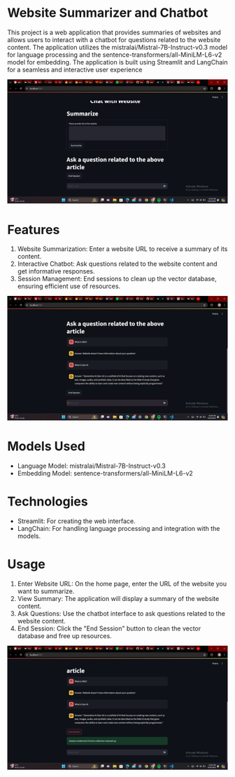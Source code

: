 # Website Summarizer and Chatbot

This project is a web application that provides summaries of websites and allows users to interact with a chatbot for questions related to the website content. The application utilizes the mistralai/Mistral-7B-Instruct-v0.3 model for language processing and the sentence-transformers/all-MiniLM-L6-v2 model for embedding. The application is built using Streamlit and LangChain for a seamless and interactive user experience

![second](<Screenshot (29).png>)

# Features
1. Website Summarization: Enter a website URL to receive a summary of its content.
2. Interactive Chatbot: Ask questions related to the website content and get informative responses.
3. Session Management: End sessions to clean up the vector database, ensuring efficient use of resources.


![first](<Screenshot (26).png>)


# Models Used
* Language Model: mistralai/Mistral-7B-Instruct-v0.3
* Embedding Model: sentence-transformers/all-MiniLM-L6-v2

# Technologies
* Streamlit: For creating the web interface.
* LangChain: For handling language processing and integration with the models.

# Usage
1. Enter Website URL: On the home page, enter the URL of the website you want to summarize.
2. View Summary: The application will display a summary of the website content.
3. Ask Questions: Use the chatbot interface to ask questions related to the website content.
4. End Session: Click the "End Session" button to clean the vector database and free up resources.

![last](<Screenshot (27).png>)